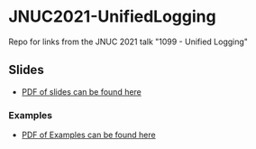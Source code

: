 # JNUC2021-UnifiedLogging
Repo for links from the JNUC 2021 talk "1099 - Unified Logging"

## Slides
- [PDF of slides can be found here](https://github.com/Jamf-Concepts/presentations/JNUC2021-UnifiedLogging/blob/main/1099%20-%20Unified%20Logging%20-%20v1.2.pdf)

### Examples
- [PDF of Examples can be found here](https://github.com/Jamf-Concepts/presentations/JNUC2021-UnifiedLogging/blob/main/Examples.pdf)
